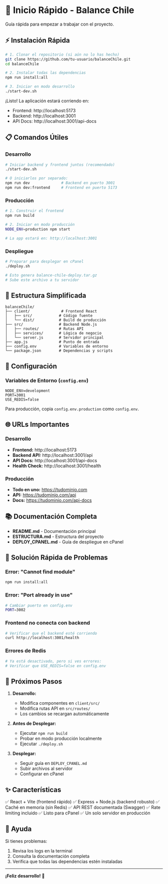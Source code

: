 # 🚀 Inicio Rápido - Balance Chile

Guía rápida para empezar a trabajar con el proyecto.

## ⚡ Instalación Rápida

```bash
# 1. Clonar el repositorio (si aún no lo has hecho)
git clone https://github.com/tu-usuario/balanceChile.git
cd balanceChile

# 2. Instalar todas las dependencias
npm run install:all

# 3. Iniciar en modo desarrollo
./start-dev.sh
```

¡Listo! La aplicación estará corriendo en:
- Frontend: http://localhost:5173
- Backend: http://localhost:3001
- API Docs: http://localhost:3001/api-docs

## 📋 Comandos Útiles

### Desarrollo

```bash
# Iniciar backend y frontend juntos (recomendado)
./start-dev.sh

# O iniciarlos por separado:
npm run dev              # Backend en puerto 3001
npm run dev:frontend     # Frontend en puerto 5173
```

### Producción

```bash
# 1. Construir el frontend
npm run build

# 2. Iniciar en modo producción
NODE_ENV=production npm start

# La app estará en: http://localhost:3001
```

### Despliegue

```bash
# Preparar para desplegar en cPanel
./deploy.sh

# Esto genera balance-chile-deploy.tar.gz
# Sube este archivo a tu servidor
```

## 📁 Estructura Simplificada

```
balanceChile/
├── client/              # Frontend React
│   ├── src/            # Código fuente
│   └── dist/           # Build de producción
├── src/                # Backend Node.js
│   ├── routes/         # Rutas API
│   ├── services/       # Lógica de negocio
│   └── server.js       # Servidor principal
├── app.js              # Punto de entrada
├── config.env          # Variables de entorno
└── package.json        # Dependencias y scripts
```

## 🔧 Configuración

### Variables de Entorno (`config.env`)

```env
NODE_ENV=development
PORT=3001
USE_REDIS=false
```

Para producción, copia `config.env.production` como `config.env`.

## 🌐 URLs Importantes

### Desarrollo
- **Frontend:** http://localhost:5173
- **Backend API:** http://localhost:3001/api
- **API Docs:** http://localhost:3001/api-docs
- **Health Check:** http://localhost:3001/health

### Producción
- **Todo en uno:** https://tudominio.com
- **API:** https://tudominio.com/api
- **Docs:** https://tudominio.com/api-docs

## 📚 Documentación Completa

- **README.md** - Documentación principal
- **ESTRUCTURA.md** - Estructura del proyecto
- **DEPLOY_CPANEL.md** - Guía de despliegue en cPanel

## 🐛 Solución Rápida de Problemas

### Error: "Cannot find module"
```bash
npm run install:all
```

### Error: "Port already in use"
```bash
# Cambiar puerto en config.env
PORT=3002
```

### Frontend no conecta con backend
```bash
# Verificar que el backend esté corriendo
curl http://localhost:3001/health
```

### Errores de Redis
```bash
# Ya está desactivado, pero si ves errores:
# Verificar que USE_REDIS=false en config.env
```

## 🎯 Próximos Pasos

1. **Desarrollo:**
   - Modifica componentes en `client/src/`
   - Modifica rutas API en `src/routes/`
   - Los cambios se recargan automáticamente

2. **Antes de Desplegar:**
   - Ejecutar `npm run build`
   - Probar en modo producción localmente
   - Ejecutar `./deploy.sh`

3. **Desplegar:**
   - Seguir guía en `DEPLOY_CPANEL.md`
   - Subir archivos al servidor
   - Configurar en cPanel

## ✨ Características

✅ React + Vite (frontend rápido)
✅ Express + Node.js (backend robusto)
✅ Caché en memoria (sin Redis)
✅ API REST documentada (Swagger)
✅ Rate limiting incluido
✅ Listo para cPanel
✅ Un solo servidor en producción

## 🤝 Ayuda

Si tienes problemas:
1. Revisa los logs en la terminal
2. Consulta la documentación completa
3. Verifica que todas las dependencias estén instaladas

---

**¡Feliz desarrollo! 🎉**

